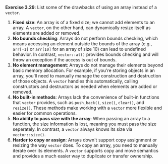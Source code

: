 **Exercise 3.29**: List some of the drawbacks of using an array instead of a `vector`.
1. **Fixed size**: An array is of a fixed size; we cannot add elements to an array. A `vector`, on the other hand, can dynamically resize itself as elements are added or removed.
2. **No bounds checking**: Arrays do not perform bounds checking, which means accessing an element outside the bounds of the array (e.g., `arr[-1]` or `arr[10]` for an array of size 10) can lead to undefined behavior. In contrast, `vector::at()` provides bounds checking and will throw an exception if the access is out of bounds.
3. **No element management**: Arrays do not manage their elements beyond basic memory allocation. For example, if you're storing objects in an array, you'll need to manually manage the construction and destruction of those objects. A `vector` handles this automatically, calling constructors and destructors as needed when elements are added or removed.
4. **No built-in methods**: Arrays lack the convenience of built-in functions that `vector` provides, such as `push_back()`, `size()`, `clear()`, and `resize()`. These methods make working with a `vector` more flexible and easier for common operations.
5. **No ability to pass size with the array**: When passing an array to a function, the size information is lost, meaning you must pass the size seperately. In contrast, a `vector` always knows its size via `vector::size()`.
6. **Harder to copy or assign**: Arrays down't support copy assignment or resizing the way `vector` does. To copy an array, you need to manually iterate over its elements. A `vector` supports copy and move semantics and provides a much easier way to duplicate or transfer ownership.